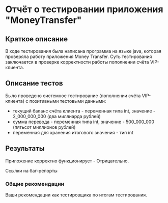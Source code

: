 # Отчёт о тестировании приложения "MoneyTransfer" #
## Краткое описание ##

В ходе тестирования была написана программа на языке java, которая проверяла работу приложения Money Transfer.
Суть тестирования заключается в проверке корректности работы пополнении счёта VIP-клиента.

## Описание тестов ##
Было проведено системное тестирование (пополнении счёта VIP-клиента) с позитивными тестовыми данными: 
- текущий баланс счёта клиента - переменная типа int, значение - 2_000_000_000 (два миллиарда рублей)
- сумма перевода - переменная типа int, значение - 500_000_000 (пятьсот миллионов рублей)
- переменная для хранения итогового значения - тип int

## Результаты ##

Приложение корректно функционирует - Отрицательно.

Ссылки на баг-репорты

### Общие рекомендации ###

Ваши рекомендации как тестировщика по итогам тестирования.

